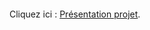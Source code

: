 <object data="http://moodle-n7.inp-toulouse.fr/pluginfile.php/71400/mod_resource/content/0/pr%C3%A9sentation%20projet%202020.pdf" type="application/pdf" width="700px" height="700px">
    <embed src="http://moodle-n7.inp-toulouse.fr/pluginfile.php/71400/mod_resource/content/0/pr%C3%A9sentation%20projet%202020.pdf">
        <p>Cliquez ici : <a href="http://moodle-n7.inp-toulouse.fr/pluginfile.php/71400/mod_resource/content/0/pr%C3%A9sentation%20projet%202020.pdf">Présentation projet</a>.</p>
    </embed>
</object>
